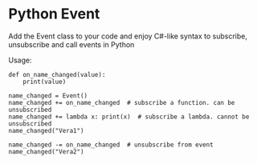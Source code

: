 # Python Event

Add the Event class to your code and enjoy C#-like syntax to subscribe, unsubscribe and call events in Python

Usage:

```
def on_name_changed(value):
    print(value)

name_changed = Event()
name_changed += on_name_changed  # subscribe a function. can be unsubscribed
name_changed += lambda x: print(x)  # subscribe a lambda. cannot be unsubscribed
name_changed("Vera1")

name_changed -= on_name_changed  # unsubscribe from event
name_changed("Vera2")
```
